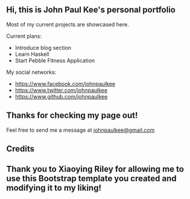 ## Hi, this is John Paul Kee's personal portfolio

Most of my current projects are showcased here.

Current plans:
- Introduce blog section
- Learn Haskell
- Start Pebble Fitness Application

My social networks:
* https://www.facebook.com/johnpaulkee
* https://www.twitter.com/johnpaulkee
* https://www.github.com/johnpaulkee

## Thanks for checking my page out!
Feel free to send me a message at johnpaulkee@gmail.com

## Credits
## Thank you to Xiaoying Riley for allowing me to use this Bootstrap template you created and modifying it to my liking!